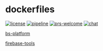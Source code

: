 [license]: https://img.shields.io/badge/license-MIT-blue.svg
[license-url]: https://github.com/AndreySenov/dockerfiles/blob/master/LICENSE
[pipeline]: https://gitlab.com/AndreySenov/dockerfiles/badges/master/pipeline.svg
[pipeline-url]: https://github.com/AndreySenov/dockerfiles/commits/master
[prs-welcome]: https://img.shields.io/badge/PRs-welcome-brightgreen.svg
[prs-welcome-url]: https://github.com/AndreySenov/dockerfiles/pulls
[chat]: https://badges.gitter.im/AndreySenov/dockerfiles.svg
[chat-url]: https://gitter.im/_dockerfiles/community

# dockerfiles
[![license][license]][license-url]
[![pipeline][pipeline]][pipeline-url]
[![prs-welcome][prs-welcome]][prs-welcome-url]
[![chat][chat]][chat-url]

[bs-platform](https://hub.docker.com/r/andreysenov/bs-platform)

[firebase-tools](https://hub.docker.com/r/andreysenov/firebase-tools)
